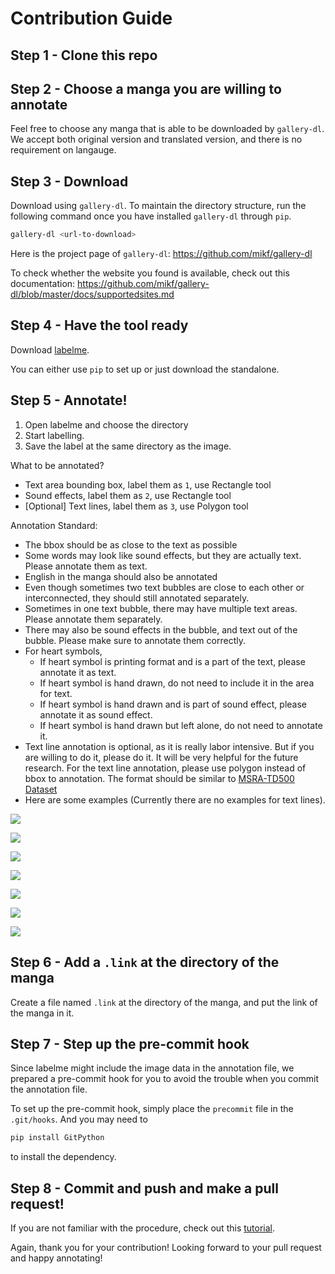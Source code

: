 # Contribution Guide

## Step 1 - Clone this repo

## Step 2 - Choose a manga you are willing to annotate

Feel free to choose any manga that is able to be downloaded by `gallery-dl`. We accept both original version and translated version, and there is no requirement on langauge.

## Step 3 - Download

Download using `gallery-dl`. To maintain the directory structure, run the following command once you have installed `gallery-dl` through `pip`.

```bash
gallery-dl <url-to-download>
```

Here is the project page of `gallery-dl`: https://github.com/mikf/gallery-dl

To check whether the website you found is available, check out this documentation: https://github.com/mikf/gallery-dl/blob/master/docs/supportedsites.md

## Step 4 - Have the tool ready

Download [labelme](https://github.com/wkentaro/labelme).

You can either use `pip` to set up or just download the standalone.

## Step 5 - Annotate!

1. Open labelme and choose the directory
2. Start labelling.
3. Save the label at the same directory as the image.

What to be annotated?

* Text area bounding box, label them as `1`, use Rectangle tool
* Sound effects, label them as `2`, use Rectangle tool
* [Optional] Text lines, label them as `3`, use Polygon tool

Annotation Standard:

* The bbox should be as close to the text as possible
* Some words may look like sound effects, but they are actually text. Please annotate them as text.
* English in the manga should also be annotated
* Even though sometimes two text bubbles are close to each other or interconnected, they should still annotated separately.
* Sometimes in one text bubble, there may have multiple text areas. Please annotate them separately.
* There may also be sound effects in the bubble, and text out of the bubble. Please make sure to annotate them correctly.
* For heart symbols,
  * If heart symbol is printing format and is a part of the text, please annotate it as text.
  * If heart symbol is hand drawn, do not need to include it in the area for text.
  * If heart symbol is hand drawn and is part of sound effect, please annotate it as sound effect.
  * If heart symbol is hand drawn but left alone, do not need to annotate it.
* Text line annotation is optional, as it is really labor intensive. But if you are willing to do it, please do it. It will be very helpful for the future research. For the text line annotation, please use polygon instead of bbox to annotation. The format should be similar to [MSRA-TD500 Dataset](http://www.iapr-tc11.org/mediawiki/index.php/MSRA_Text_Detection_500_Database_(MSRA-TD500))
* Here are some examples (Currently there are no examples for text lines).

![](assets/example-1.png)

![](assets/example-2.png)

![](assets/example-3.png)

![](assets/example-4.png)

![](assets/example-5.png)

![](assets/example-6.png)

![](assets/example-7.png)

## Step 6 - Add a `.link` at the directory of the manga

Create a file named `.link` at the directory of the manga, and put the link of the manga in it.

## Step 7 - Step up the pre-commit hook

Since labelme might include the image data in the annotation file, we prepared a pre-commit hook for you to avoid the trouble when you commit the annotation file.

To set up the pre-commit hook, simply place the `precommit` file in the `.git/hooks`. And you may need to

```bash
pip install GitPython
```

to install the dependency.

## Step 8 - Commit and push and make a pull request!

If you are not familiar with the procedure, check out this [tutorial](https://docs.github.com/en/pull-requests/collaborating-with-pull-requests/proposing-changes-to-your-work-with-pull-requests/creating-a-pull-request).

Again, thank you for your contribution! Looking forward to your pull request and happy annotating!

